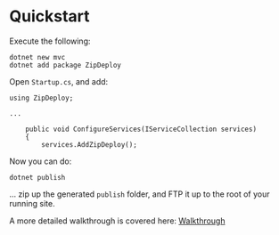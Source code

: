 <h1>Quickstart</h1>

Execute the following:

    dotnet new mvc
    dotnet add package ZipDeploy

Open `Startup.cs`, and add:

    using ZipDeploy;

    ...

        public void ConfigureServices(IServiceCollection services)
        {
            services.AddZipDeploy();

Now you can do:

    dotnet publish

... zip up the generated `publish` folder, and FTP it up to the root of your running site.

A more detailed walkthrough is covered here:  <a href="walkthrough.html">Walkthrough</a>
